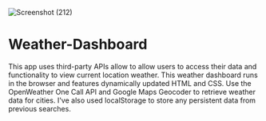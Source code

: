 ![Screenshot (212)](https://user-images.githubusercontent.com/78454014/115818363-38641c80-a3c2-11eb-9aa7-6546c1ea6657.png)
# Weather-Dashboard
This app uses third-party APIs allow to allow users to access their data and functionality to view current location weather.
This weather dashboard runs in the browser and features dynamically updated HTML and CSS.
Use the OpenWeather One Call API and Google Maps Geocoder to retrieve weather data for cities. 
I've also used localStorage to store any persistent data from previous searches. 
